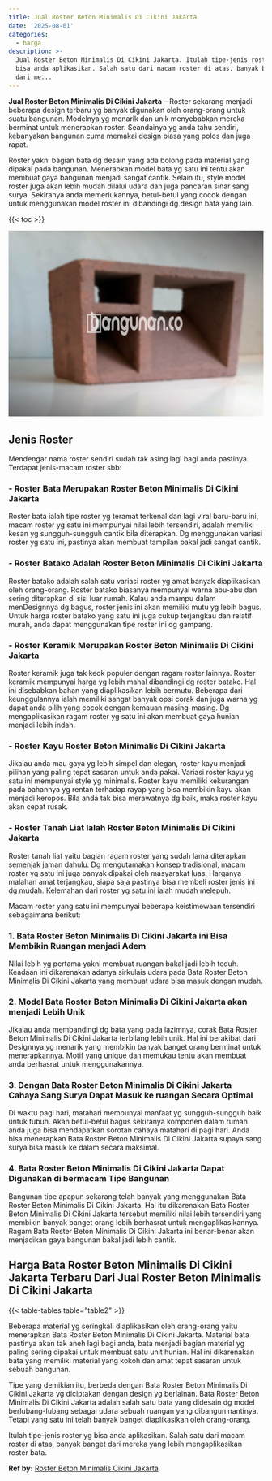 ```yaml
---
title: Jual Roster Beton Minimalis Di Cikini Jakarta
date: '2025-08-01'
categories:
  - harga
description: >-
  Jual Roster Beton Minimalis Di Cikini Jakarta. Itulah tipe-jenis roster yg
  bisa anda aplikasikan. Salah satu dari macam roster di atas, banyak banget
  dari me...
---
```


**Jual Roster Beton Minimalis Di Cikini Jakarta** – Roster sekarang menjadi beberapa design terbaru yg banyak digunakan oleh orang-orang untuk suatu bangunan. Modelnya yg menarik dan unik menyebabkan mereka berminat untuk menerapkan roster. Seandainya yg anda tahu sendiri, kebanyakan bangunan cuma memakai design biasa yang polos dan juga rapat.

Roster yakni bagian bata dg desain yang ada bolong pada material yang dipakai pada bangunan. Menerapkan model bata yg satu ini tentu akan membuat gaya bangunan menjadi sangat cantik. Selain itu, style model roster juga akan lebih mudah dilalui udara dan juga pancaran sinar sang surya. Sekiranya anda memerlukannya, betul-betul yang cocok dengan untuk menggunakan model roster ini dibandingi dg design bata yang lain.

{{< toc >}}

![Jual Roster Beton Minimalis Di Cikini Jakarta](/images/bata-roster-minimalis-35.png)

## Jenis Roster

Mendengar nama roster sendiri sudah tak asing lagi bagi anda pastinya. Terdapat jenis-macam roster sbb:

### \- Roster Bata Merupakan Roster Beton Minimalis Di Cikini Jakarta

Roster bata ialah tipe roster yg teramat terkenal dan lagi viral baru-baru ini, macam roster yg satu ini mempunyai nilai lebih tersendiri, adalah memiliki kesan yg sungguh-sungguh cantik bila diterapkan. Dg menggunakan variasi roster yg satu ini, pastinya akan membuat tampilan bakal jadi sangat cantik.

### \- Roster Batako Adalah Roster Beton Minimalis Di Cikini Jakarta

Roster batako adalah salah satu variasi roster yg amat banyak diaplikasikan oleh orang-orang. Roster batako biasanya mempunyai warna abu-abu dan sering diterapkan di sisi luar rumah. Kalau anda mampu dalam menDesignnya dg bagus, roster jenis ini akan memiliki mutu yg lebih bagus. Untuk harga roster batako yang satu ini juga cukup terjangkau dan relatif murah, anda dapat menggunakan tipe roster ini dg gampang.

### \- Roster Keramik Merupakan Roster Beton Minimalis Di Cikini Jakarta

Roster keramik juga tak keok populer dengan ragam roster lainnya. Roster keramik mempunyai harga yg lebih mahal dibandingi dg roster batako. Hal ini disebabkan bahan yang diaplikasikan lebih bermutu. Beberapa dari keunggulannya ialah memiliki sangat banyak opsi corak dan juga warna yg dapat anda pilih yang cocok dengan kemauan masing-masing. Dg mengaplikasikan ragam roster yg satu ini akan membuat gaya hunian menjadi lebih indah.

### \- Roster Kayu Roster Beton Minimalis Di Cikini Jakarta

Jikalau anda mau gaya yg lebih simpel dan elegan, roster kayu menjadi pilihan yang paling tepat sasaran untuk anda pakai. Variasi roster kayu yg satu ini mempunyai style yg minimalis. Roster kayu memiliki kekurangan pada bahannya yg rentan terhadap rayap yang bisa membikin kayu akan menjadi keropos. Bila anda tak bisa merawatnya dg baik, maka roster kayu akan cepat rusak.

### \- Roster Tanah Liat Ialah Roster Beton Minimalis Di Cikini Jakarta

Roster tanah liat yaitu bagian ragam roster yang sudah lama diterapkan semenjak jaman dahulu. Dg mengutamakan konsep tradisional, macam roster yg satu ini juga banyak dipakai oleh masyarakat luas. Harganya malahan amat terjangkau, siapa saja pastinya bisa membeli roster jenis ini dg mudah. Kelemahan dari roster yg satu ini ialah mudah melepuh.

Macam roster yang satu ini mempunyai beberapa keistimewaan tersendiri sebagaimana berikut:

### 1\. Bata Roster Beton Minimalis Di Cikini Jakarta ini Bisa Membikin Ruangan menjadi Adem

Nilai lebih yg pertama yakni membuat ruangan bakal jadi lebih teduh. Keadaan ini dikarenakan adanya sirkulais udara pada Bata Roster Beton Minimalis Di Cikini Jakarta yang membuat udara bisa masuk dengan mudah.

### 2\. Model Bata Roster Beton Minimalis Di Cikini Jakarta akan menjadi Lebih Unik

Jikalau anda membandingi dg bata yang pada lazimnya, corak Bata Roster Beton Minimalis Di Cikini Jakarta terbilang lebih unik. Hal ini berakibat dari Designnya yg menarik yang membikin banyak banget orang berminat untuk menerapkannya. Motif yang unique dan memukau tentu akan membuat anda berhasrat untuk menggunakannya.

### 3\. Dengan Bata Roster Beton Minimalis Di Cikini Jakarta Cahaya Sang Surya Dapat Masuk ke ruangan Secara Optimal

Di waktu pagi hari, matahari mempunyai manfaat yg sungguh-sungguh baik untuk tubuh. Akan betul-betul bagus sekiranya komponen dalam rumah anda juga bisa mendapatkan sorotan cahaya matahari di pagi hari. Anda bisa menerapkan Bata Roster Beton Minimalis Di Cikini Jakarta supaya sang surya bisa masuk ke dalam secara maksimal.

### 4\. Bata Roster Beton Minimalis Di Cikini Jakarta Dapat Digunakan di bermacam Tipe Bangunan

Bangunan tipe apapun sekarang telah banyak yang menggunakan Bata Roster Beton Minimalis Di Cikini Jakarta. Hal itu dikarenakan Bata Roster Beton Minimalis Di Cikini Jakarta tersebut memiliki nilai lebih tersendiri yang membikin banyak banget orang lebih berhasrat untuk mengaplikasikannya. Ragam Bata Roster Beton Minimalis Di Cikini Jakarta ini benar-benar akan menjadikan gaya bangunan bakal jadi lebih cantik.

## Harga Bata Roster Beton Minimalis Di Cikini Jakarta Terbaru Dari Jual Roster Beton Minimalis Di Cikini Jakarta

{{< table-tables table="table2" >}}

Beberapa material yg seringkali diaplikasikan oleh orang-orang yaitu menerapkan Bata Roster Beton Minimalis Di Cikini Jakarta. Material bata pastinya akan tak aneh lagi bagi anda, bata menjadi bagian material yg paling sering dipakai untuk membuat satu unit hunian. Hal ini dikarenakan bata yang memiliki material yang kokoh dan amat tepat sasaran untuk sebuah bangunan.

Tipe yang demikian itu, berbeda dengan Bata Roster Beton Minimalis Di Cikini Jakarta yg diciptakan dengan design yg berlainan. Bata Roster Beton Minimalis Di Cikini Jakarta adalah salah satu bata yang didesain dg model berlubang-lubang sebagai udara sebuah ruangan yang dibangun nantinya. Tetapi yang satu ini telah banyak banget diaplikasikan oleh orang-orang.

Itulah tipe-jenis roster yg bisa anda aplikasikan. Salah satu dari macam roster di atas, banyak banget dari mereka yang lebih mengaplikasikan roster bata.

**Ref by:** [Roster Beton Minimalis Cikini Jakarta](https://id.wikipedia.org/wiki/Roster)
